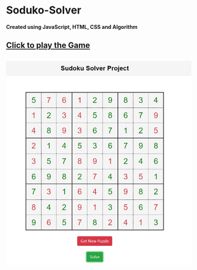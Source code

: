 # Soduko-Solver

#### Created using JavaScript, HTML, CSS and Algorithm

## <a href="https://sudoko-solver-3p34g899a0koue8lpb.web.codequotient.com/"> Click to play the Game </a>

## <img src="https://github.com/HiteshGarg-Coder/Soduko-Solver/blob/main/Sudoku%20Solver.JPG">
